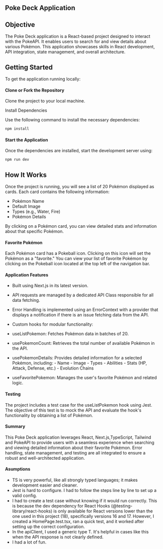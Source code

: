 ## Poke Deck Application

## Objective

The Poke Deck application is a React-based project designed to interact with the PokeAPI. It enables users to search for and view details about various Pokémon. This application showcases skills in React development, API integration, state management, and overall architecture.

## Getting Started

To get the application running locally:

#### Clone or Fork the Repository

Clone the project to your local machine.

Install Dependencies

Use the following command to install the necessary dependencies:

```bash
npm install
```

#### Start the Application

Once the dependencies are installed, start the development server using:

```bash
npm run dev
```

## How It Works

Once the project is running, you will see a list of 20 Pokémon displayed as cards. Each card contains the following information:

- Pokémon Name
- Default Image
- Types (e.g., Water, Fire)
- Pokémon Details

By clicking on a Pokémon card, you can view detailed stats and information about that specific Pokémon.

#### Favorite Pokémon

Each Pokémon card has a Pokeball icon. Clicking on this icon will set the Pokémon as a "favorite."
You can view your list of favorite Pokémon by clicking on the Pokeball icon located at the top left of the navigation bar.

#### Application Features

- Built using Next.js in its latest version.
- API requests are managed by a dedicated API Class responsible for all data fetching.
- Error Handling is implemented using an ErrorContext with a provider that displays a notification if there is an issue fetching data from the API.
- Custom hooks for modular functionality:

- useListPokemon: Fetches Pokémon data in batches of 20.
- usePokemonCount: Retrieves the total number of available Pokémon in the API.
- usePokemonDetails: Provides detailed information for a selected Pokémon, including: - Name - Image - Types - Abilities - Stats (HP, Attack, Defense, etc.) - Evolution Chains
- useFavoritePokemon: Manages the user's favorite Pokémon and related logic.

#### Testing

The project includes a test case for the useListPokemon hook using Jest. The objective of this test is to mock the API and evaluate the hook's functionality by obtaining a list of Pokémon.

#### Summary

This Poke Deck application leverages React, Next.js,TypeScript, Tailwind and PokeAPI to provide users with a seamless experience when searching and viewing detailed information about their favorite Pokémon. Error handling, state management, and testing are all integrated to ensure a robust and well-architected application.

#### Asumptions

- TS is very powerful, like all strongly typed languages; it makes development easier and cleaner.
- Jest is hard to configure. I had to follow the steps line by line to set up a valid config.
- I had to create a test case without knowing if it would run correctly. This is because the dev dependency for React Hooks (@testing-library/react-hooks) is only available for React versions lower than the one used in this project (18), specifically versions 16 and 17. However, I created a HomePage.test.tsx, ran a quick test, and it worked after setting up the correct configuration.
- In the apiClient, I used a generic type T. It's helpful in cases like this when the API response is not clearly defined.
- I had a lot of fun.
